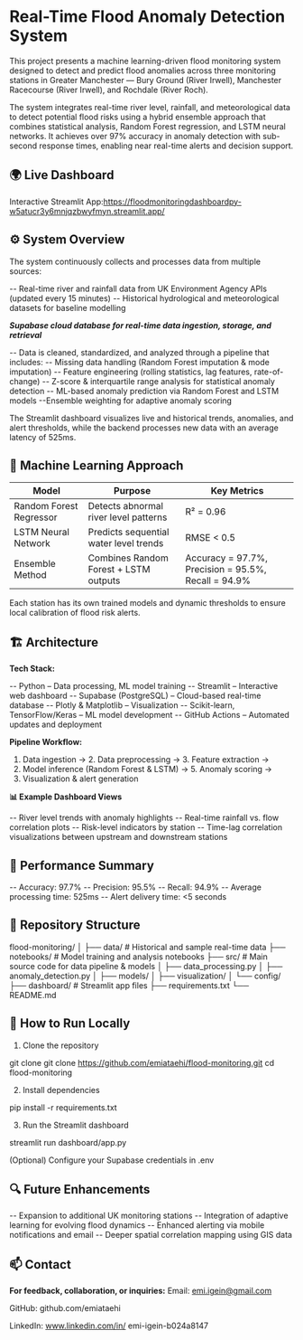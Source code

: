 # Real-Time Flood Anomaly Detection System

This project presents a machine learning-driven flood monitoring system designed to detect and predict flood anomalies across three monitoring stations in Greater Manchester — Bury Ground (River Irwell), Manchester Racecourse (River Irwell), and Rochdale (River Roch).

The system integrates real-time river level, rainfall, and meteorological data to detect potential flood risks using a hybrid ensemble approach that combines statistical analysis, Random Forest regression, and LSTM neural networks. It achieves over 97% accuracy in anomaly detection with sub-second response times, enabling near real-time alerts and decision support.

## 🌍 Live Dashboard

Interactive Streamlit App:https://floodmonitoringdashboardpy-w5atucr3y6mnjqzbwyfmyn.streamlit.app/

## ⚙️ System Overview

The system continuously collects and processes data from multiple sources: 

-- Real-time river and rainfall data from UK Environment Agency APIs (updated every 15 minutes)
-- Historical hydrological and meteorological datasets for baseline modelling

***Supabase cloud database for real-time data ingestion, storage, and retrieval***

-- Data is cleaned, standardized, and analyzed through a pipeline that includes:
-- Missing data handling (Random Forest imputation & mode imputation)
-- Feature engineering (rolling statistics, lag features, rate-of-change)
-- Z-score & interquartile range analysis for statistical anomaly detection
-- ML-based anomaly prediction via Random Forest and LSTM models
--Ensemble weighting for adaptive anomaly scoring

The Streamlit dashboard visualizes live and historical trends, anomalies, and alert thresholds, while the backend processes new data with an average latency of 525ms.

## 🧠 Machine Learning Approach

| Model                   | Purpose                                | Key Metrics                                         |
| ----------------------- | -------------------------------------- | --------------------------------------------------- |
| Random Forest Regressor | Detects abnormal river level patterns  | R² = 0.96                                           |
| LSTM Neural Network     | Predicts sequential water level trends | RMSE < 0.5                                          |
| Ensemble Method         | Combines Random Forest + LSTM outputs  | Accuracy = 97.7%, Precision = 95.5%, Recall = 94.9% |


Each station has its own trained models and dynamic thresholds to ensure local calibration of flood risk alerts.

## 🏗️ Architecture

**Tech Stack:**

-- Python – Data processing, ML model training
-- Streamlit – Interactive web dashboard
-- Supabase (PostgreSQL) – Cloud-based real-time database
-- Plotly & Matplotlib – Visualization
-- Scikit-learn, TensorFlow/Keras – ML model development
-- GitHub Actions – Automated updates and deployment

**Pipeline Workflow:**

1. Data ingestion → 2. Data preprocessing → 3. Feature extraction →
2. Model inference (Random Forest & LSTM) → 5. Anomaly scoring →
3. Visualization & alert generation

**📊 Example Dashboard Views**

-- River level trends with anomaly highlights
-- Real-time rainfall vs. flow correlation plots
-- Risk-level indicators by station
-- Time-lag correlation visualizations between upstream and downstream stations


## 🚀 Performance Summary

-- Accuracy: 97.7%
-- Precision: 95.5%
-- Recall: 94.9%
-- Average processing time: 525ms
-- Alert delivery time: <5 seconds

## 📂 Repository Structure

flood-monitoring/
│
├── data/                     # Historical and sample real-time data
├── notebooks/                # Model training and analysis notebooks
├── src/                      # Main source code for data pipeline & models
│   ├── data_processing.py
│   ├── anomaly_detection.py
│   ├── models/
│   ├── visualization/
│   └── config/
├── dashboard/                # Streamlit app files
├── requirements.txt
└── README.md


## 🔧 How to Run Locally

1. Clone the repository

git clone git clone https://github.com/emiataehi/flood-monitoring.git
cd flood-monitoring


2. Install dependencies

pip install -r requirements.txt


3. Run the Streamlit dashboard

streamlit run dashboard/app.py

(Optional) Configure your Supabase credentials in .env

## 🔍 Future Enhancements

-- Expansion to additional UK monitoring stations
-- Integration of adaptive learning for evolving flood dynamics
-- Enhanced alerting via mobile notifications and email
-- Deeper spatial correlation mapping using GIS data

## 📫 Contact

**For feedback, collaboration, or inquiries:**
Email: emi.igein@gmail.com

GitHub: github.com/emiataehi

LinkedIn: www.linkedin.com/in/
emi-igein-b024a8147





